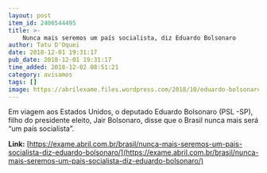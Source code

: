 ```yaml
---
layout: post
item_id: 2406544495
title: >-
    Nunca mais seremos um país socialista, diz Eduardo Bolsonaro
author: Tatu D'Oquei
date: 2018-12-01 19:31:17
pub_date: 2018-12-01 19:31:17
time_added: 2018-12-02 08:51:21
category: avisamos
tags: []
image: https://abrilexame.files.wordpress.com/2018/10/eduardo-bolsonaro1.jpg?quality=70&strip=info&w=680&h=433&crop=1
---
```


Em viagem aos Estados Unidos, o deputado Eduardo Bolsonaro (PSL -SP), filho do presidente eleito, Jair Bolsonaro, disse que o Brasil nunca mais será “um país socialista”.

**Link:** [https://exame.abril.com.br/brasil/nunca-mais-seremos-um-pais-socialista-diz-eduardo-bolsonaro/](https://exame.abril.com.br/brasil/nunca-mais-seremos-um-pais-socialista-diz-eduardo-bolsonaro/)

